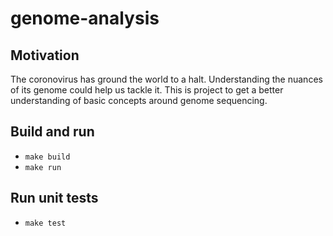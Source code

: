 # genome-analysis

## Motivation

The coronovirus has ground the world to a halt. Understanding the nuances of its genome could help us tackle it. This is project to get a better understanding of basic concepts around genome sequencing.

## Build and run

- `make build`
- `make run`

## Run unit tests

- `make test`
